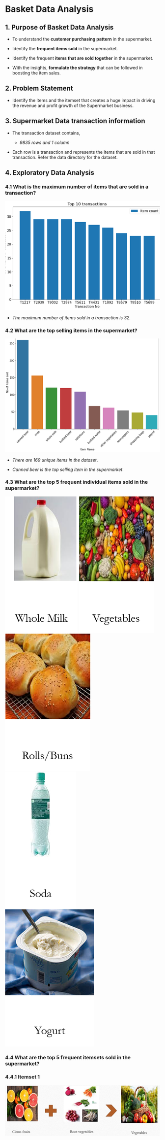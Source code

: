 # Basket Data Analysis

## 1. Purpose of Basket Data Analysis

* To understand the **customer purchasing pattern** in the supermarket.

* Identify the **frequent items sold** in the supermarket.

* Identify the frequent **items that are sold together** in the supermarket.

* With the insights, **formulate the strategy** that can be followed in boosting the item sales.

## 2. Problem Statement

* Identify the items and the itemset that creates a huge impact in driving the revenue and profit growth of the Supermarket business.

## 3. Supermarket Data transaction information

* The transaction dataset contains,
  *  _9835 rows and 1 column_

* Each row is a transaction and represents the items that are sold in that transaction. Refer the data directory for the dataset.

## 4. Exploratory Data Analysis

### 4.1 What is the maximum number of items that are sold in a transaction?

![No of items in Txn](https://raw.githubusercontent.com/babukanagaraj/DataScience/master/MachineLearning/BasketAnalysis/images/Txn.png)

* _The maximum number of items sold in a transaction is 32_.

### 4.2 What are the top selling items in the supermarket?

![Top selling items](https://raw.githubusercontent.com/babukanagaraj/DataScience/master/MachineLearning/BasketAnalysis/images/TopSellingItem.png)

* _There are 169 unique items in the dataset_.

* _Canned beer is the top selling item in the supermarket_.

### 4.3 What are the top 5 frequent individual items sold in the supermarket?

![Whole Milk](https://raw.githubusercontent.com/babukanagaraj/DataScience/master/MachineLearning/BasketAnalysis/images/WholeMilk.png) ![Vegetables](https://raw.githubusercontent.com/babukanagaraj/DataScience/master/MachineLearning/BasketAnalysis/images/Vegetables.png) ![RollBuns](https://raw.githubusercontent.com/babukanagaraj/DataScience/master/MachineLearning/BasketAnalysis/images/RollsBuns.png) ![Soda](https://raw.githubusercontent.com/babukanagaraj/DataScience/master/MachineLearning/BasketAnalysis/images/Soda.png) ![Yogurt](https://raw.githubusercontent.com/babukanagaraj/DataScience/master/MachineLearning/BasketAnalysis/images/Yogurt.png)

### 4.4 What are the top 5 frequent itemsets sold in the supermarket?

### 4.4.1 Itemset 1

![Itemset 1](https://raw.githubusercontent.com/babukanagaraj/DataScience/master/MachineLearning/BasketAnalysis/images/Itemset-1.PNG)



